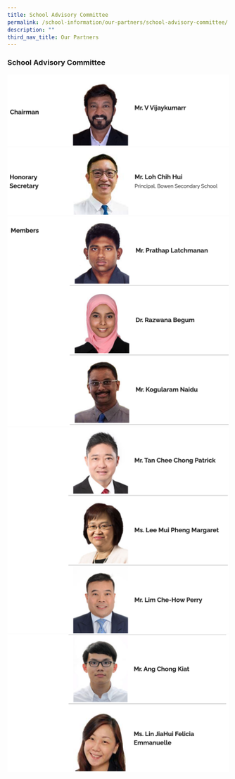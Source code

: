 ```yaml
---
title: School Advisory Committee
permalink: /school-information/our-partners/school-advisory-committee/
description: ""
third_nav_title: Our Partners
---
```



### School Advisory Committee

![](/images/School%20Advisory%20Committee/SAC1.png)
![](/images/School%20Advisory%20Committee/SAC2.png)
![](/images/School%20Advisory%20Committee/SAC3.png)
![](/images//School%20Advisory%20Committee/SAC4.png)
![](/images/School%20Advisory%20Committee/SAC5.png)